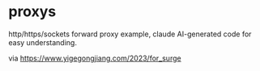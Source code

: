 # proxys

http/https/sockets forward proxy example, claude AI-generated code for easy understanding.

via https://www.yigegongjiang.com/2023/for_surge
